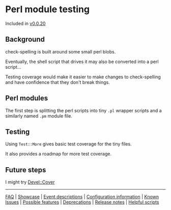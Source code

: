 # Perl module testing

Included in [v0.0.20](https://github.com/check-spelling/check-spelling/releases/tag/v0.0.20)

## Background

check-spelling is built around some small perl blobs.

Eventually, the shell script that drives it may also be converted into a perl script...

Testing coverage would make it easier to make changes to check-spelling and have confidence that they don't break things.

## Perl modules

The first step is splitting the perl scripts into tiny `.pl` wrapper scripts and a similarly named `.pm` module file.

## Testing

Using `Test::More` gives basic test coverage for the tiny files.

It also provides a roadmap for more test coverage.

## Future steps

I might try [Devel::Cover](https://metacpan.org/pod/Devel::Cover)

---
[FAQ](FAQ.md) | [Showcase](Showcase.md) | [Event descriptions](Event-descriptions.md) | [Configuration information](Configuration-information.md) | [Known Issues](Known-Issues.md) | [Possible features](Possible-features.md) | [Deprecations](Deprecations.md) | [Release notes](Release-notes.md) | [Helpful scripts](Helpful-scripts.md)
